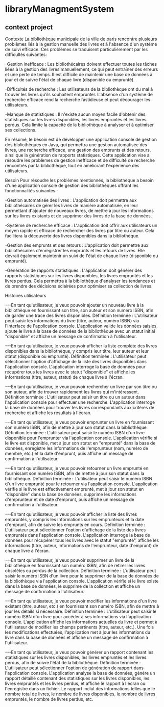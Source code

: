 ﻿# libraryManagmentSystem
## context project
Contexte La bibliothèque municipale de la ville de paris rencontre plusieurs problèmes liés à la gestion manuelle des livres et à l'absence d'un système de suivi efficace. Ces problèmes se traduisent particulièrement par les difficultés suivantes:

-Gestion inefficace : Les bibliothécaires doivent effectuer toutes les tâches liées à la gestion des livres manuellement, ce qui peut entraîner des erreurs et une perte de temps. Il est difficile de maintenir une base de données à jour et de suivre l'état de chaque livre (disponible ou emprunté).

-Difficultés de recherche : Les utilisateurs de la bibliothèque ont du mal à trouver les livres qu'ils souhaitent emprunter. L'absence d'un système de recherche efficace rend la recherche fastidieuse et peut décourager les utilisateurs.

-Manque de statistiques : Il n'existe aucun moyen facile d'obtenir des statistiques sur les livres disponibles, les livres empruntés et les livres perdus. Cela limite la capacité de la bibliothèque à analyser et à optimiser ses collections.

En résumé, le besoin est de développer une application console de gestion des bibliothèques en Java, qui permettra une gestion automatisée des livres, une recherche efficace, une gestion des emprunts et des retours, ainsi que la génération de rapports statistiques. Cette application vise à résoudre les problèmes de gestion inefficace et de difficulté de recherche rencontrés par la bibliothèque, tout en améliorant l'expérience des utilisateurs.

Besoin Pour résoudre les problèmes mentionnés, la bibliothèque a besoin d'une application console de gestion des bibliothèques offrant les fonctionnalités suivantes :

-Gestion automatisée des livres : L'application doit permettre aux bibliothécaires de gérer les livres de manière automatisée, en leur permettant d'ajouter de nouveaux livres, de mettre à jour les informations sur les livres existants et de supprimer des livres de la base de données.

-Système de recherche efficace : L'application doit offrir aux utilisateurs un moyen rapide et efficace de rechercher des livres par titre ou auteur. Cela facilitera la découverte des livres disponibles dans la bibliothèque.

-Gestion des emprunts et des retours : L'application doit permettre aux bibliothécaires d'enregistrer les emprunts et les retours de livres. Elle devrait également maintenir un suivi de l'état de chaque livre (disponible ou emprunté).

-Génération de rapports statistiques : L'application doit générer des rapports statistiques sur les livres disponibles, les livres empruntés et les livres perdus. Cela permettra à la bibliothèque d'analyser les tendances et de prendre des décisions éclairées pour optimiser sa collection de livres.

Histoires utilisateurs

---En tant qu'utilisateur, je veux pouvoir ajouter un nouveau livre à la bibliothèque en fournissant son titre, son auteur et son numéro ISBN, afin de garder une trace des livres disponibles. Définition terminée : L'utilisateur peut saisir les informations du livre (titre, auteur, numéro ISBN) via l'interface de l'application console. L'application valide les données saisies, ajoute le livre à la base de données de la bibliothèque avec un statut initial "disponible" et affiche un message de confirmation à l'utilisateur.

---En tant qu'utilisateur, je veux pouvoir afficher la liste complète des livres disponibles dans la bibliothèque, y compris leur titre, leur auteur et leur statut (disponible ou emprunté). Définition terminée : L'utilisateur peut sélectionner l'option d'affichage de la liste des livres disponibles dans l'application console. L'application interroge la base de données pour récupérer tous les livres avec le statut "disponible" et affiche les informations (titre, auteur, statut) de chaque livre à l'écran.

---En tant qu'utilisateur, je veux pouvoir rechercher un livre par son titre ou son auteur, afin de trouver rapidement les livres qui m'intéressent. Définition terminée : L'utilisateur peut saisir un titre ou un auteur dans l'application console pour effectuer une recherche. L'application interroge la base de données pour trouver les livres correspondants aux critères de recherche et affiche les résultats à l'écran.

---En tant qu'utilisateur, je veux pouvoir emprunter un livre en fournissant son numéro ISBN, afin de mettre à jour son statut dans la bibliothèque. Définition terminée : L'utilisateur peut saisir le numéro ISBN d'un livre disponible pour l'emprunter via l'application console. L'application vérifie si le livre est disponible, met à jour son statut en "emprunté" dans la base de données, enregistre les informations de l'emprunteur (nom, numéro de membre, etc.) et la date d'emprunt, puis affiche un message de confirmation à l'utilisateur.

---En tant qu'utilisateur, je veux pouvoir retourner un livre emprunté en fournissant son numéro ISBN, afin de mettre à jour son statut dans la bibliothèque. Définition terminée : L'utilisateur peut saisir le numéro ISBN d'un livre emprunté pour le retourner via l'application console. L'application vérifie si le livre est effectivement emprunté, met à jour son statut en "disponible" dans la base de données, supprime les informations d'emprunteur et de date d'emprunt, puis affiche un message de confirmation à l'utilisateur.

---En tant qu'utilisateur, je veux pouvoir afficher la liste des livres empruntés, y compris les informations sur les emprunteurs et la date d'emprunt, afin de suivre les emprunts en cours. Définition terminée : L'utilisateur peut sélectionner l'option d'affichage de la liste des livres empruntés dans l'application console. L'application interroge la base de données pour récupérer tous les livres avec le statut "emprunté", affiche les informations (titre, auteur, informations de l'emprunteur, date d'emprunt) de chaque livre à l'écran.

---En tant qu'utilisateur, je veux pouvoir supprimer un livre de la bibliothèque en fournissant son numéro ISBN, afin de retirer les livres obsolètes ou perdus de la collection. Définition terminée : L'utilisateur peut saisir le numéro ISBN d'un livre pour le supprimer de la base de données de la bibliothèque via l'application console. L'application vérifie si le livre existe dans la base de données, le supprime de la collection et affiche un message de confirmation à l'utilisateur.

---En tant qu'utilisateur, je veux pouvoir modifier les informations d'un livre existant (titre, auteur, etc.) en fournissant son numéro ISBN, afin de mettre à jour les détails si nécessaire. Définition terminée : L'utilisateur peut saisir le numéro ISBN d'un livre pour accéder à ses informations via l'application console. L'application affiche les informations actuelles du livre et permet à l'utilisateur de modifier les champs pertinents (titre, auteur, etc.). Une fois les modifications effectuées, l'application met à jour les informations du livre dans la base de données et affiche un message de confirmation à l'utilisateur.

---En tant qu'utilisateur, je veux pouvoir générer un rapport contenant les statistiques sur les livres disponibles, les livres empruntés et les livres perdus, afin de suivre l'état de la bibliothèque. Définition terminée : L'utilisateur peut sélectionner l'option de génération de rapport dans l'application console. L'application analyse la base de données, génère un rapport détaillé contenant des statistiques sur les livres disponibles, les livres empruntés et les livres perdus, et affiche le rapport à l'écran ou l'enregistre dans un fichier. Le rapport inclut des informations telles que le nombre total de livres, le nombre de livres disponibles, le nombre de livres empruntés, le nombre de livres perdus, etc.
